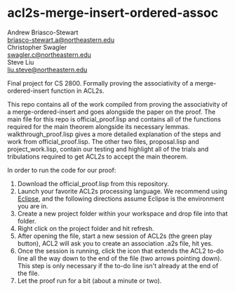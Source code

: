 # acl2s-merge-insert-ordered-assoc
Andrew Briasco-Stewart\
briasco-stewart.a@northeastern.edu\
Christopher Swagler\
swagler.c@northeastern.edu\
Steve Liu\
liu.steve@northeastern.edu

Final project for CS 2800. Formally proving the associativity of a merge-ordered-insert function in ACL2s.

This repo contains all of the work compiled from proving the associativity of a merge-ordered-insert and goes alongside the paper on the proof. The main file for this repo is official_proof.lisp and contains all of the functions required for the main theorem alongside its necessary lemmas. walkthrough_proof.lisp gives a more detailed explanation of the steps and work from official_proof.lisp. The other two files, proposal.lisp and project_work.lisp, contain our testing and highlight all of the trials and tribulations required to get ACL2s to accept the main theorem.


In order to run the code for our proof:
1. Download the official_proof.lisp from this repository.
2. Launch your favorite ACL2s processing language. We recommend using [Eclipse](http://acl2s.ccs.neu.edu/acl2s/doc/download.html), and the following directions assume Eclipse is the environment you are in.
3. Create a new project folder within your workspace and drop file into that folder.
4. Right click on the project folder and hit refresh.
5. After opening the file, start a new session of ACL2s (the green play button), ACL2 will ask you to create an association .a2s file, hit yes.
6. Once the session is running, click the icon that extends the ACL2 to-do line all the way down to the end of the file (two arrows pointing down). This step is only necessary if the to-do line isn't already at the end of the file.
7. Let the proof run for a bit (about a minute or two).
